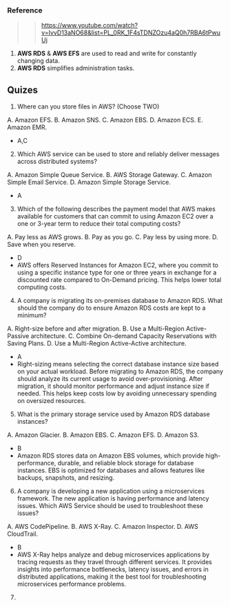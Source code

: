 ### Reference

>> https://www.youtube.com/watch?v=IvvD13aNO68&list=PL_0RK_1F4sTDNZOzu4aQ0h7RBA6tPwuUj

1. **AWS RDS** & **AWS EFS** are used to read and write for constantly changing data.
2. **AWS RDS** simplifies administration tasks.

##  Quizes
1. Where can you store files in AWS? (Choose TWO)

A. Amazon EFS.
B. Amazon SNS.
C. Amazon EBS.
D. Amazon ECS.
E. Amazon EMR.

- A,C

2. Which AWS service can be used to store and reliably deliver messages across distributed systems?

A. Amazon Simple Queue Service.
B. AWS Storage Gateway.
C. Amazon Simple Email Service.
D. Amazon Simple Storage Service.

- A

3. Which of the following describes the payment model that AWS makes available for customers that can commit to using Amazon EC2 over a one or 3-year term to reduce their total computing costs?

A. Pay less as AWS grows.
B. Pay as you go.
C. Pay less by using more.
D. Save when you reserve.

- D
- AWS offers Reserved Instances for Amazon EC2, where you commit to using a specific instance type for one or three years in exchange for a discounted rate compared to On-Demand pricing. This helps lower total computing costs.

4. A company is migrating its on-premises database to Amazon RDS. What should the company do to ensure Amazon RDS costs are kept to a minimum?

A. Right-size before and after migration.
B. Use a Multi-Region Active-Passive architecture.
C. Combine On-demand Capacity Reservations with Saving Plans.
D. Use a Multi-Region Active-Active architecture.

- A
- Right-sizing means selecting the correct database instance size based on your actual workload. Before migrating to Amazon RDS, the company should analyze its current usage to avoid over-provisioning. After migration, it should monitor performance and adjust instance size if needed. This helps keep costs low by avoiding unnecessary spending on oversized resources.

5. What is the primary storage service used by Amazon RDS database instances?

A. Amazon Glacier.
B. Amazon EBS.
C. Amazon EFS.
D. Amazon S3.

- B
- Amazon RDS stores data on Amazon EBS volumes, which provide high-performance, durable, and reliable block storage for database instances. EBS is optimized for databases and allows features like backups, snapshots, and resizing.

6. A company is developing a new application using a microservices framework. The new application is having performance and latency issues. Which AWS Service should be used to troubleshoot these issues?

A. AWS CodePipeline.
B. AWS X-Ray.
C. Amazon Inspector.
D. AWS CloudTrail.

- B
- AWS X-Ray helps analyze and debug microservices applications by tracing requests as they travel through different services. It provides insights into performance bottlenecks, latency issues, and errors in distributed applications, making it the best tool for troubleshooting microservices performance problems.

7. 